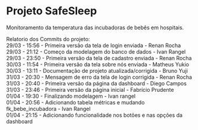 # Projeto SafeSleep
Monitoramento da temperatura das incubadoras de bebês em hospitais.

Relatorio dos Commits do projeto: <br>
29/03 - 15:56 - Primeira versão da tela de login enviada - Renan Rocha <br>
29/03 - 21:12 - Começo da modelagem do banco de dados - Ivan Rangel <br>
29/03 - 23:50 - Primeira versão da tela de cadastro enviada - Renan Rocha <br>
30/03 - 11:54 - Primeira versão da tela sobre nós enviada - Matheus Yukio <br>
30/03 - 13:11 - Documentação de projeto atualizada/corrigida - Bruno Yuji <br>
31/03 - 20:30 - Mensagem de erro da tela de login corrigida - Renan Rocha <br>
31/03 - 20:40 - Primeira versão da página da dashboard - Diego Campos <br>
31/03 - 23:46 - Primeira versão da página inicial - Fabrício Prudente <br>
01/04 - 19:30 - Finalizando modelagem - Ivan rangel <br>
01/04 - 20:56 - Adicionando tabela métricas e mudando fk_bebe_incubadora - Ivan Rangel <br>
01/04 - 21:15 - Adicionando funcionalidade nos botões e nas opções da dashboard <br>

